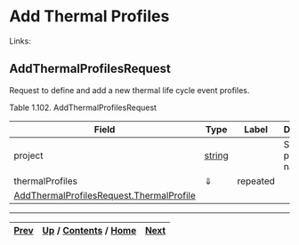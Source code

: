 
# Add Thermal Profiles

Links:

## AddThermalProfilesRequest

Request to define and add a new thermal life cycle event profiles.

Table 1.102. AddThermalProfilesRequest

Field| Type| Label| Description  
---|---|---|---  
project| [string](ch01s11.md "gRPC Scalar Value Types")|  | Sherlock project name.   
thermalProfiles| ⇓| repeated|  
 | [AddThermalProfilesRequest.ThermalProfile](ch01s06s08s02.md "AddThermalProfilesRequest.ThermalProfile")  
  
  

* * *

[Prev](ch01s06s07s03.md) | [Up](ch01s06.md) / [Contents](index.md) / [Home](../../index.htm)|  [Next](ch01s06s08s02.md)  
---|---|---

